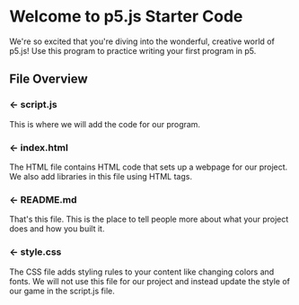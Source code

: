 # Welcome to p5.js Starter Code
We're so excited that you're diving into the wonderful, creative world of p5.js! Use this program to practice writing your first program in p5.


## File Overview

### ← script.js

This is where we will add the code for our program.

### ← index.html

The HTML file contains HTML code that sets up a webpage for our project. We also add libraries in this file using HTML tags.

### ← README.md

That's this file. This is the place to tell people more about what your project does and how you built it. 

### ← style.css

The CSS file adds styling rules to your content like changing colors and fonts. We will not use this file for our project and instead update the style of our game in the script.js file.